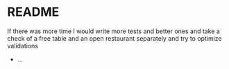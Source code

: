 # README
If there was more time I would write more tests and better ones and take a check of a free table and an open restaurant separately and try to optimize validations

* ...

